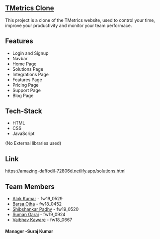 ## [TMetrics Clone](https://amazing-daffodil-72806d.netlify.app/solutions.html)
This project is a clone of the TMetrics website, used to control your time, improve your productivity and monitor your team performace.

## Features
- Login and Signup
- Navbar
- Home Page
- Solutions Page
- Integrations Page
- Features Page
- Pricing Page
- Support Page
- Blog Page

## Tech-Stack
- HTML
- CSS
- JavaScript

(No External libraries used)

## Link

https://amazing-daffodil-72806d.netlify.app/solutions.html

## Team Members
- [Alok Kumar](https://github.com/alokkr11)        - fw19_0529
- [Barsa Ojha](https://github.com/bArSu45)        - fw18_0452
- [Shibshankar Padhy](https://github.com/Shibshankar01) - fw19_0520
- [Suman Garai](https://github.com/Sumanplusco)       - fw19_0924
- [Vaibhav Kaware](https://github.com/vkaware)    - fw18_0667
 
#### Manager -Suraj Kumar
